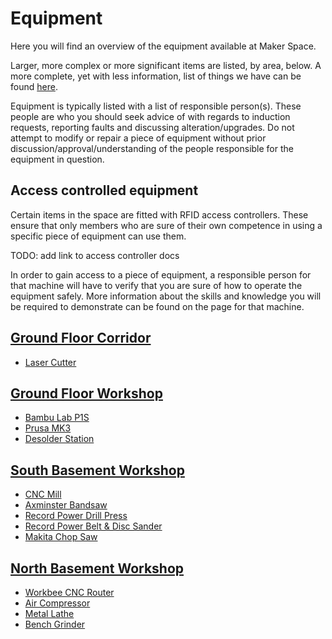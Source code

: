 # Equipment

Here you will find an overview of the equipment available at Maker Space.

Larger, more complex or more significant items are listed, by area, below.
A more complete, yet with less information, list of things we have can be found [here](./abridged_list.md).

Equipment is typically listed with a list of responsible person(s).
These people are who you should seek advice of with regards to induction requests, reporting faults and discussing alteration/upgrades.
Do not attempt to modify or repair a piece of equipment without prior discussion/approval/understanding of the people responsible for the equipment in question.

## Access controlled equipment

Certain items in the space are fitted with RFID access controllers.
These ensure that only members who are sure of their own competence in using a specific piece of equipment can use them.

TODO: add link to access controller docs

In order to gain access to a piece of equipment, a responsible person for that machine will have to verify that you are sure of how to operate the equipment safely.
More information about the skills and knowledge you will be required to demonstrate can be found on the page for that machine.

## [Ground Floor Corridor](../the_space/ground_floor_corridor.md)

- [Laser Cutter](./laser_cutter/)

## [Ground Floor Workshop](../the_space/ground_floor_workshop.md)

- [Bambu Lab P1S](./bambulab_p1s/)
- [Prusa MK3](./prusa_mk3/)
- [Desolder Station](./duratool_desolder_station/)

## [South Basement Workshop](../the_space/south_basement_workshop.md)

- [CNC Mill](./cnc_mill/)
- [Axminster Bandsaw](./axminster_bandsaw/)
- [Record Power Drill Press](./record_power_drill_press/)
- [Record Power Belt & Disc Sander](./record_power_belt_and_disc_sander/)
- [Makita Chop Saw](./makita_chop_saw/)

## [North Basement Workshop](../the_space/north_basement_workshop.md)

- [Workbee CNC Router](./workbee_cnc_router/)
- [Air Compressor](./large_air_compressor/)
- [Metal Lathe](./metal_lathe/)
- [Bench Grinder](./large_bench_grinder/)
